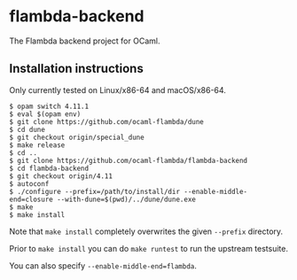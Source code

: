 # flambda-backend
The Flambda backend project for OCaml.

## Installation instructions

Only currently tested on Linux/x86-64 and macOS/x86-64.
```
$ opam switch 4.11.1
$ eval $(opam env)
$ git clone https://github.com/ocaml-flambda/dune
$ cd dune
$ git checkout origin/special_dune
$ make release
$ cd ..
$ git clone https://github.com/ocaml-flambda/flambda-backend
$ cd flambda-backend
$ git checkout origin/4.11
$ autoconf
$ ./configure --prefix=/path/to/install/dir --enable-middle-end=closure --with-dune=$(pwd)/../dune/dune.exe
$ make
$ make install
```

Note that `make install` completely overwrites the given `--prefix` directory.

Prior to `make install` you can do `make runtest` to run the upstream testsuite.

You can also specify `--enable-middle-end=flambda`.
